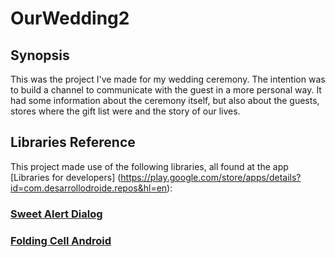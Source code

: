 # OurWedding2

## Synopsis
This was the project I've made for my wedding ceremony. The intention was to build a channel to communicate with the guest in a more personal way. It had some information about the ceremony itself, but also about the guests, stores where the gift list were and the story of our lives.

## Libraries Reference
This project made use of the following libraries, all found at the app [Libraries for developers] (https://play.google.com/store/apps/details?id=com.desarrollodroide.repos&hl=en):

### [Sweet Alert Dialog](https://github.com/pedant/sweet-alert-dialog)
### [Folding Cell Android](https://github.com/Ramotion/folding-cell-android)
